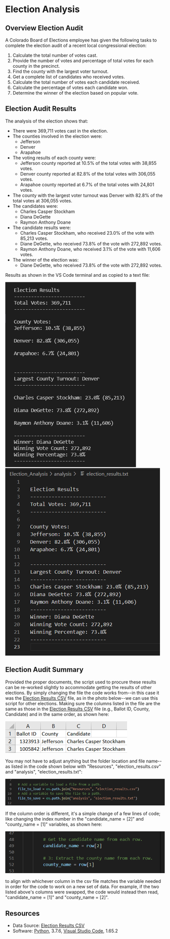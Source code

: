 # Election Analysis

## Overview Election Audit
A Colorado Board of Elections employee has given the following tasks to complete the election audit of a recent local congressional election:

1. Calculate the total number of votes cast.
2. Provide the number of votes and percentage of total votes for each county in the precinct.
3. Find the county with the largest voter turnout.
4. Get a complete list of candidates who received votes.
5. Calculate the total number of votes each candidate received.
6. Calculate the percentage of votes each candidate won.
7. Determine the winner of the election based on popular vote.

## Election Audit Results
The analysis of the election shows that:
- There were 369,711 votes cast in the election.
- The counties involved in the election were:
  - Jefferson
  - Denver
  - Arapahoe
- The voting results of each county were:
  - Jefferson county reported at 10.5% of the total votes with 38,855 votes.
  - Denver county reported at 82.8% of the total votes with 306,055 votes.
  - Arapahoe county reported at 6.7% of the total votes with 24,801 votes.
- The county with the largest voter turnout was Denver with 82.8% of the total votes at 306,055 votes.
- The candidates were:
  - Charles Casper Stockham
  - Diana DeGette
  - Raymon Anthony Doane
- The candidate results were:
  - Charles Casper Stockham, who received 23.0% of the vote with 85,213 votes.
  - Diane DeGette, who received 73.8% of the vote with 272,892 votes.
  - Raymon Anthony Doane, who received 3.1% of the vote with 11,606 votes.
- The winner of the election was:
  - Diane DeGette, who received 73.8% of the vote with 272,892 votes.

Results as shown in the VS Code terminal and as copied to a text file:

![Terminal Code Results](electiontermresults.png) ![Text Code Results](electiontxtresults.png)

## Election Audit Summary
Provided the proper documents, the script used to procure these results can be re-worked slightly to accommodate getting the results of other elections. By simply changing the file the code works from--in this case it was the [Election Results CSV](Resources/election_results.csv) file, as in the photo below--we can use this script for other elections. Making sure the columns listed in the file are the same as those in the [Election Results CSV](Resources/election_results.csv) file (e.g., Ballot ID, County, Candidate) and in the same order, as shown here:

![Election Results CSV Screenshot](electionxclsss.png)

You may not have to adjust anything but the folder location and file name--as listed in the code shown below with "Resources", "election_results.csv" and "analysis", "election_results.txt":

![File Location Code](electioncode2.png)

If the column order is different, it's a simple change of a few lines of code; like changing the index number in the "candidate_name = [2]" and "county_name = [1]" variables, as shown here:

![Variable Code](electioncode1.png)

to align with whichever column in the csv file matches the variable needed in order for the code to work on a new set of data. For example, if the two listed above's columns were swapped, the code would instead then read, "candidate_name = [1]" and "county_name = [2]".

## Resources
- Data Source: [Election Results CSV](Resources/election_results.csv)
- Software: [Python](https://www.python.org/), 3.7.6, [Visual Studio Code](https://code.visualstudio.com/), 1.65.2

